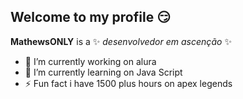 ## Welcome to my profile 😏


**MathewsONLY** is a ✨ _desenvolvedor em ascenção_ ✨

- 🔭 I’m currently working on alura
- 🌱 I’m currently learning on Java Script
- ⚡ Fun fact i have 1500 plus hours on apex legends
